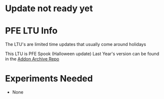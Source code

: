 # Update not ready yet

# PFE LTU Info
The LTU's are limited time updates that usually come around holidays

This LTU is PFE Spook (Halloween update)
Last Year's version can be found in the [Addon Archive Repo](https://github.com/ItsMePok/Addon-Archive/tree/main/PFE/LTU's%26Holiday)

# Experiments Needed
* None